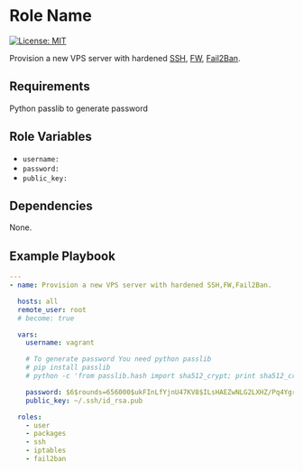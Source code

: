 Role Name
=========

[![License: MIT](https://img.shields.io/badge/License-MIT-yellow.svg)](https://opensource.org/licenses/MIT)

Provision a new VPS server with hardened [SSH](https://www.ssh.com/ssh/), [FW](https://netfilter.org/), [Fail2Ban](https://www.fail2ban.org).

Requirements
------------

Python passlib to generate password

Role Variables
--------------

- `username:` 
- `password:` 
- `public_key:` 

Dependencies
------------

None.

Example Playbook
----------------

```YAML
---
- name: Provision a new VPS server with hardened SSH,FW,Fail2Ban.

  hosts: all
  remote_user: root
  # become: true

  vars:
    username: vagrant

    # To generate password You need python passlib
    # pip install passlib
    # python -c 'from passlib.hash import sha512_crypt; print sha512_crypt.encrypt("password")'

    password: $6$rounds=656000$ukFInLfYjnU47KV8$ILsHAEZwNLG2LXHZ/Pq4YgrpPWKyTfsoMWcOh5OXC2hlaMDGg9j7bRGtE/MAperRJWMpYTeCe7g.wF/M8EhIU.
    public_key: ~/.ssh/id_rsa.pub

  roles:
    - user
    - packages
    - ssh
    - iptables
    - fail2ban

```

